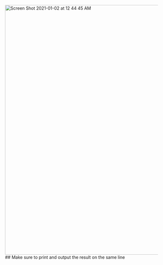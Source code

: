 <img width="823" alt="Screen Shot 2021-01-02 at 12 44 45 AM" src="https://user-images.githubusercontent.com/66393141/103451587-bbd2f400-4c93-11eb-9a7e-9ab1542da2fd.png">
## Make sure to print and output the result on the same line
